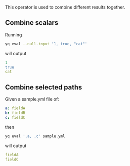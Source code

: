 This operator is used to combine different results together.
## Combine scalars
Running
```bash
yq eval --null-input '1, true, "cat"'
```
will output
```yaml
1
true
cat
```

## Combine selected paths
Given a sample.yml file of:
```yaml
a: fieldA
b: fieldB
c: fieldC
```
then
```bash
yq eval '.a, .c' sample.yml
```
will output
```yaml
fieldA
fieldC
```

